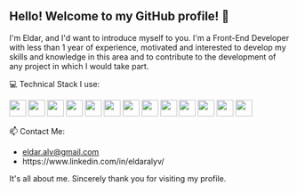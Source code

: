 ## Hello! Welcome to my GitHub profile! 👋

I'm Eldar, and I'd want to introduce myself to you. I'm a Front-End Developer with less than 1 year of experience, motivated and interested to develop my skills and knowledge in this area and to contribute to the development of any project in which I would take part.

💻 Technical Stack I use: 

<div style="display: inline-block">
    <img src="https://user-images.githubusercontent.com/52912727/197861751-12688229-430b-43a5-ba53-be5ae39c7294.svg" height="30"></img>
    <img src="https://user-images.githubusercontent.com/52912727/197861401-ce2fff8f-528f-491b-b860-1c2a923e4d16.svg" height="30"></img>
    <img src="https://user-images.githubusercontent.com/52912727/197862323-20360214-0349-49d2-b83b-036a16f98d69.svg" height="30"></img>
    <img src="https://user-images.githubusercontent.com/52912727/197862325-e0c919e4-5335-4258-a1d3-8eba6ca56cea.svg" height="30"></img>
    <img src="https://user-images.githubusercontent.com/52912727/197862329-528ab026-dc15-45c9-a86e-ffb49dca256b.svg" height="30"></img>
    <img src="https://user-images.githubusercontent.com/52912727/197862321-2f98beb2-c0b4-451a-86c0-be379bbff417.svg" height="30"></img>
    <img src="https://user-images.githubusercontent.com/52912727/197862316-9bf4f864-d221-4e27-9ed6-4c1b7cfaae32.svg" height="30"></img>
    <img src="https://user-images.githubusercontent.com/52912727/197863344-4950668e-85b7-45e3-841e-0bc0f24ba8e6.svg" height="30"></img>
    <img src="https://user-images.githubusercontent.com/52912727/197863330-5d694be4-4eef-4cf4-8c7f-e24c67335b5e.svg" height="30"></img>
    <img src="https://user-images.githubusercontent.com/52912727/197863348-5d01b639-9e6f-4727-b0b2-457530286650.svg" height="30"></img>
    <img src="https://user-images.githubusercontent.com/52912727/197863333-f7d77af8-9699-4564-87d7-83af9233884d.svg" height="30"></img>
    <img src="https://user-images.githubusercontent.com/52912727/197863341-33e2f995-4e32-40ef-b92d-a8c36730fd90.svg" height="30"></img>
    <img src="https://user-images.githubusercontent.com/52912727/197863352-45d68474-c44b-40bd-b842-ae6a746046c2.svg" height="30"></img>
</div>
  
📫 Contact Me:
<ul>
  <li><a href="mailto:eldar.alv@gmail.com">eldar.alv@gmail.com</a></li>
  <li>https://www.linkedin.com/in/eldaralyv/</li>
</ul>

It's all about me. Sincerely thank you for visiting my profile.
